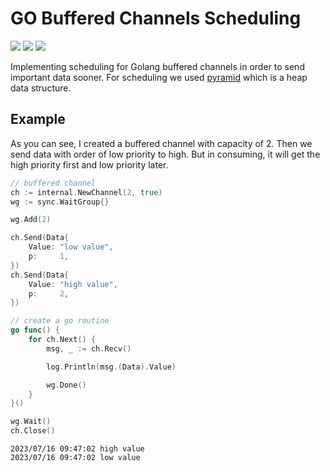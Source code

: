 # GO Buffered Channels Scheduling

![](https://img.shields.io/badge/language-go-1102CA)
![](https://img.shields.io/badge/topic-scheduling-DD5511)
![](https://img.shields.io/badge/version-v0.1-AA5533)

Implementing scheduling for Golang buffered channels in order
to send important data sooner. For scheduling we used
[pyramid](https://github.com/amirhnajafiz/pyramid) which is a heap
data structure.

## Example

As you can see, I created a buffered channel with capacity of 2. Then we send
data with order of low priority to high. But in consuming, it will get the high
priority first and low priority later.

```go
// buffered channel
ch := internal.NewChannel(2, true)
wg := sync.WaitGroup{}

wg.Add(2)

ch.Send(Data{
    Value: "low value",
    p:     1,
})
ch.Send(Data{
    Value: "high value",
    p:     2,
})

// create a go routine
go func() {
    for ch.Next() {
        msg, _ := ch.Recv()

        log.Println(msg.(Data).Value)

        wg.Done()
    }
}()

wg.Wait()
ch.Close()
```

```shell
2023/07/16 09:47:02 high value
2023/07/16 09:47:02 low value
```

